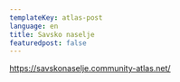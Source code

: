 ```yaml
---
templateKey: atlas-post
language: en
title: Savsko naselje
featuredpost: false
---
```

<!-- end -->

https://savskonaselje.community-atlas.net/
